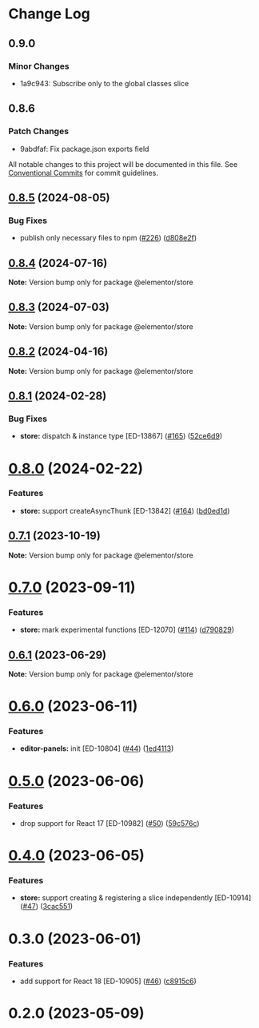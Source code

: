# Change Log

## 0.9.0

### Minor Changes

- 1a9c943: Subscribe only to the global classes slice

## 0.8.6

### Patch Changes

- 9abdfaf: Fix package.json exports field

All notable changes to this project will be documented in this file.
See [Conventional Commits](https://conventionalcommits.org) for commit guidelines.

## [0.8.5](https://github.com/elementor/elementor-packages/compare/@elementor/store@0.8.4...@elementor/store@0.8.5) (2024-08-05)

### Bug Fixes

- publish only necessary files to npm ([#226](https://github.com/elementor/elementor-packages/issues/226)) ([d808e2f](https://github.com/elementor/elementor-packages/commit/d808e2f60eb7ca2d7b8560d0b79c0e62c2f969a8))

## [0.8.4](https://github.com/elementor/elementor-packages/compare/@elementor/store@0.8.3...@elementor/store@0.8.4) (2024-07-16)

**Note:** Version bump only for package @elementor/store

## [0.8.3](https://github.com/elementor/elementor-packages/compare/@elementor/store@0.8.2...@elementor/store@0.8.3) (2024-07-03)

**Note:** Version bump only for package @elementor/store

## [0.8.2](https://github.com/elementor/elementor-packages/compare/@elementor/store@0.8.1...@elementor/store@0.8.2) (2024-04-16)

**Note:** Version bump only for package @elementor/store

## [0.8.1](https://github.com/elementor/elementor-packages/compare/@elementor/store@0.8.0...@elementor/store@0.8.1) (2024-02-28)

### Bug Fixes

- **store:** dispatch & instance type [ED-13867] ([#165](https://github.com/elementor/elementor-packages/issues/165)) ([52ce6d9](https://github.com/elementor/elementor-packages/commit/52ce6d9c9941fdb0591e3d990b69a39b4a81690e))

# [0.8.0](https://github.com/elementor/elementor-packages/compare/@elementor/store@0.7.1...@elementor/store@0.8.0) (2024-02-22)

### Features

- **store:** support createAsyncThunk [ED-13842] ([#164](https://github.com/elementor/elementor-packages/issues/164)) ([bd0ed1d](https://github.com/elementor/elementor-packages/commit/bd0ed1d11a8c6d284897f2d0e68beef07f5b5849))

## [0.7.1](https://github.com/elementor/elementor-packages/compare/@elementor/store@0.7.0...@elementor/store@0.7.1) (2023-10-19)

**Note:** Version bump only for package @elementor/store

# [0.7.0](https://github.com/elementor/elementor-packages/compare/@elementor/store@0.6.1...@elementor/store@0.7.0) (2023-09-11)

### Features

- **store:** mark experimental functions [ED-12070] ([#114](https://github.com/elementor/elementor-packages/issues/114)) ([d790829](https://github.com/elementor/elementor-packages/commit/d79082911195c75f6d3a89a5619b234e2f5ce158))

## [0.6.1](https://github.com/elementor/elementor-packages/compare/@elementor/store@0.6.0...@elementor/store@0.6.1) (2023-06-29)

**Note:** Version bump only for package @elementor/store

# [0.6.0](https://github.com/elementor/elementor-packages/compare/@elementor/store@0.5.0...@elementor/store@0.6.0) (2023-06-11)

### Features

- **editor-panels:** init [ED-10804] ([#44](https://github.com/elementor/elementor-packages/issues/44)) ([1ed4113](https://github.com/elementor/elementor-packages/commit/1ed41131db8fb9151163175bfa614f784159e04b))

# [0.5.0](https://github.com/elementor/elementor-packages/compare/@elementor/store@0.4.0...@elementor/store@0.5.0) (2023-06-06)

### Features

- drop support for React 17 [ED-10982] ([#50](https://github.com/elementor/elementor-packages/issues/50)) ([59c576c](https://github.com/elementor/elementor-packages/commit/59c576ca218947dc0992616311d4d399a20e91a6))

# [0.4.0](https://github.com/elementor/elementor-packages/compare/@elementor/store@0.3.0...@elementor/store@0.4.0) (2023-06-05)

### Features

- **store:** support creating & registering a slice independently [ED-10914] ([#47](https://github.com/elementor/elementor-packages/issues/47)) ([3cac551](https://github.com/elementor/elementor-packages/commit/3cac551d72cc2df6e11c017323559e3e5c4ab12f))

# 0.3.0 (2023-06-01)

### Features

- add support for React 18 [ED-10905] ([#46](https://github.com/elementor/elementor-packages/issues/46)) ([c8915c6](https://github.com/elementor/elementor-packages/commit/c8915c6ea62550bcdeb5c8a576f311bedc35bcad))

# 0.2.0 (2023-05-09)
